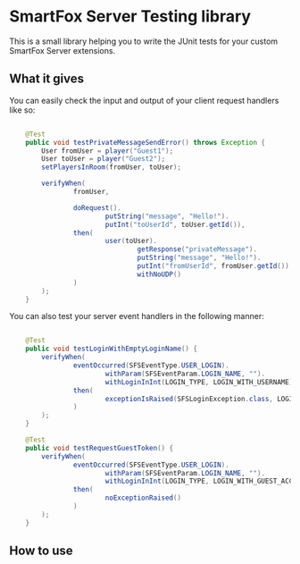# SmartFox Server Testing library

This is a small library helping you to write the JUnit tests for your custom SmartFox Server extensions.

## What it gives

You can easily check the input and output of your client request handlers like so:
```java

    @Test
    public void testPrivateMessageSendError() throws Exception {
        User fromUser = player("Guest1");
        User toUser = player("Guest2");
        setPlayersInRoom(fromUser, toUser);

        verifyWhen(
                fromUser,

                doRequest().
                        putString("message", "Hello!").
                        putInt("toUserId", toUser.getId()),
                then(
                        user(toUser).
                                getResponse("privateMessage").
                                putString("message", "Hello!").
                                putInt("fromUserId", fromUser.getId()).
                                withNoUDP()
                )
        );
    }

```
You can also test your server event handlers in the following manner:

```java

    @Test
    public void testLoginWithEmptyLoginName() {
        verifyWhen(
                eventOccurred(SFSEventType.USER_LOGIN).
                        withParam(SFSEventParam.LOGIN_NAME, "").
                        withLoginInInt(LOGIN_TYPE, LOGIN_WITH_USERNAME),
                then(
                        exceptionIsRaised(SFSLoginException.class, LOGIN_BAD_USERNAME)
                )
        );
    }

    @Test
    public void testRequestGuestToken() {
        verifyWhen(
                eventOccurred(SFSEventType.USER_LOGIN).
                        withParam(SFSEventParam.LOGIN_NAME, "").
                        withLoginInInt(LOGIN_TYPE, LOGIN_WITH_GUEST_ACCOUNT),
                then(
                        noExceptionRaised()
                )
        );
    }
```

## How to use
